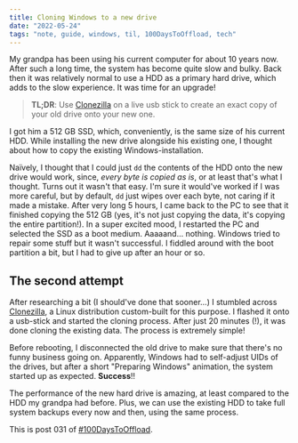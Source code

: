 ```yaml
---
title: Cloning Windows to a new drive
date: "2022-05-24"
tags: "note, guide, windows, til, 100DaysToOffload, tech"
---
```


My grandpa has been using his current computer for about 10 years now. After
such a long time, the system has become quite slow and bulky. Back then it was
relatively normal to use a HDD as a primary hard drive, which adds to the slow
experience. It was time for an upgrade!

> **TL;DR**: Use [Clonezilla](https://clonezilla.org/) on a live usb stick to
> create an exact copy of your old drive onto your new one.

I got him a 512 GB SSD, which, conveniently, is the same size of his current
HDD. While installing the new drive alongside his existing one, I thought about
how to copy the existing Windows-installation.

Naïvely, I thought that I could just `dd` the contents of the HDD onto the new
drive would work, since, _every byte is copied as is_, or at least that's what I
thought. Turns out it wasn't that easy. I'm sure it would've worked if I was
more careful, but by default, `dd` just wipes over each byte, not caring if it
made a mistake. After very long 5 hours, I came back to the PC to see that it
finished copying the 512 GB (yes, it's not just copying the data, it's copying
the entire partition!). In a super excited mood, I restarted the PC and selected
the SSD as a boot medium. Aaaaand... nothing. Windows tried to repair some stuff
but it wasn't successful. I fiddled around with the boot partition a bit, but I
had to give up after an hour or so.

## The second attempt

After researching a bit (I should've done that sooner...) I stumbled across
[Clonezilla](https://clonezilla.org/), a Linux distribution custom-built for
this purpose. I flashed it onto a usb-stick and started the cloning process.
After just 20 minutes (!), it was done cloning the existing data. The process is
extremely simple!

Before rebooting, I disconnected the old drive to make sure that there's no
funny business going on. Apparently, Windows had to self-adjust UIDs of the
drives, but after a short "Preparing Windows" animation, the system started up
as expected. **Success**!!

The performance of the new hard drive is amazing, at least compared to the HDD
my grandpa had before. Plus, we can use the existing HDD to take full system
backups every now and then, using the same process.

This is post 031 of [#100DaysToOffload](https://100daystooffload.com/).
